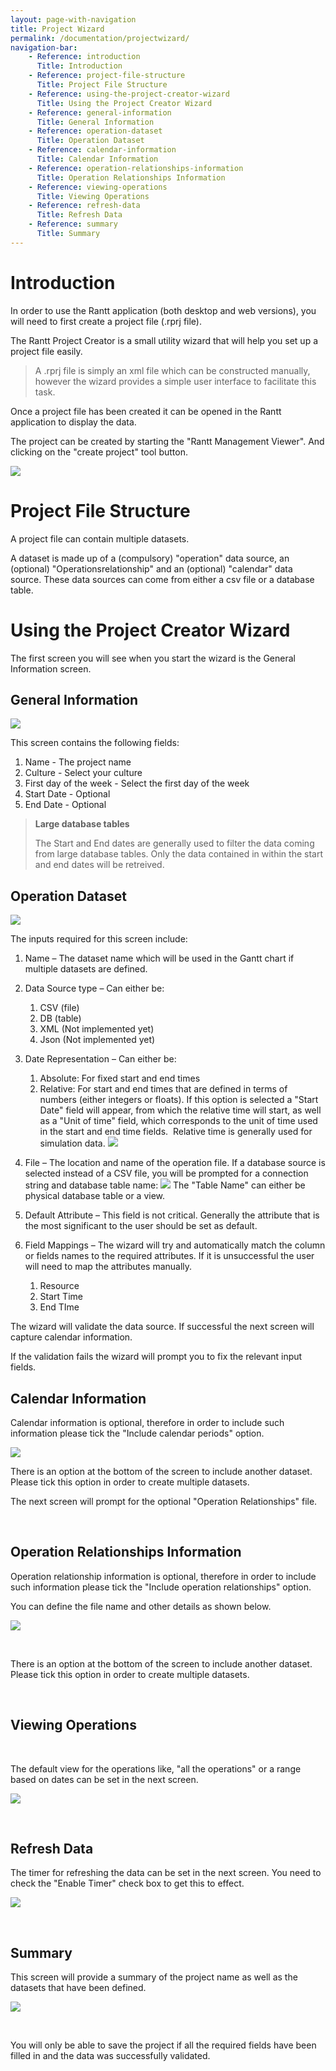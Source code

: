 ```yaml
---
layout: page-with-navigation
title: Project Wizard
permalink: /documentation/projectwizard/
navigation-bar:
    - Reference: introduction
      Title: Introduction
    - Reference: project-file-structure
      Title: Project File Structure
    - Reference: using-the-project-creator-wizard
      Title: Using the Project Creator Wizard
    - Reference: general-information
      Title: General Information
    - Reference: operation-dataset
      Title: Operation Dataset
    - Reference: calendar-information
      Title: Calendar Information
    - Reference: operation-relationships-information
      Title: Operation Relationships Information
    - Reference: viewing-operations
      Title: Viewing Operations
    - Reference: refresh-data
      Title: Refresh Data
    - Reference: summary
      Title: Summary
---
```

Introduction
============

In order to use the Rantt application (both desktop and web versions), you will need to first create a project file (.rprj file).

The Rantt Project Creator is a small utility wizard that will help you set up a project file easily.


> A .rprj file is simply an xml file which can be constructed manually, however the wizard provides a simple user interface to facilitate this task.


Once a project file has been created it can be opened in the Rantt application to display the data.

The project can be created by starting the "Rantt Management Viewer". And clicking on the "create project" tool button.

![](images/createprj.png)

Project File Structure
======================

A project file can contain multiple datasets.

A dataset is made up of a (compulsory) "operation" data source, an (optional) "Operationsrelationship" and an (optional) "calendar" data source. These data sources can come from either a csv file or a database table.

Using the Project Creator Wizard
================================

The first screen you will see when you start the wizard is the General Information screen.

General Information
-------------------

![](images/GeneralInformation.png)

This screen contains the following fields:

1.  Name - The project name
2.  Culture - Select your culture
3.  First day of the week - Select the first day of the week
4.  Start Date - Optional
5.  End Date - Optional
    

> **Large database tables**
> 
> The Start and End dates are generally used to filter the data coming from large database tables. Only the data contained in within the start and end dates will be retreived.


Operation Dataset
-----------------

![](images/OperationsDataset.png)

The inputs required for this screen include:

1.  Name – The dataset name which will be used in the Gantt chart if multiple datasets are defined.
2.  Data Source type – Can either be:
    1.  CSV (file)
    2.  DB (table)
    3.  XML (Not implemented yet)
    4.  Json (Not implemented yet)

3.  Date Representation – Can either be:
    1.  Absolute: For fixed start and end times
    2.  Relative: For start and end times that are defined in terms of numbers (either integers or floats). If this option is selected a "Start Date" field will appear, from which the relative time will start, as well as a "Unit of time" field, which corresponds to the unit of time used in the start and end time fields. 
        Relative time is generally used for simulation data.
        ![](images/RelativeDates.png)

4.  File – The location and name of the operation file. If a database source is selected instead of a CSV file, you will be prompted for a connection string and database table name:
    ![](images/DbOptions.png)
    The "Table Name" can either be physical database table or a view.
5.  Default Attribute – This field is not critical. Generally the attribute that is the most significant to the user should be set as default.
6.  Field Mappings – The wizard will try and automatically match the column or fields names to the required attributes. If it is unsuccessful the user will need to map the attributes manually.
    1.  Resource
    2.  Start Time
    3.  End TIme

The wizard will validate the data source. If successful the next screen will capture calendar information.

If the validation fails the wizard will prompt you to fix the relevant input fields.

Calendar Information
--------------------

Calendar information is optional, therefore in order to include such information please tick the "Include calendar periods" option.

![](images/CalendarInformation.png)

There is an option at the bottom of the screen to include another dataset. Please tick this option in order to create multiple datasets.

The next screen will prompt for the optional "Operation Relationships" file.

 

Operation Relationships Information
-----------------------------------

Operation relationship information is optional, therefore in order to include such information please tick the "Include operation relationships" option.

You can define the file name and other details as shown below.

![](images/or.png)

 

There is an option at the bottom of the screen to include another dataset. Please tick this option in order to create multiple datasets.

 

Viewing Operations
------------------

 

The default view for the operations like, "all the operations" or a range based on dates can be set in the next screen.

![](images/view.png)

 

Refresh Data
------------

The timer for refreshing the data can be set in the next screen. You need to check the "Enable Timer" check box to get this to effect.

![](images/timer.png)

 

Summary
-------
This screen will provide a summary of the project name as well as the datasets that have been defined.

![](images/ProjectSummary.png)

 

You will only be able to save the project if all the required fields have been filled in and the data was successfully validated.